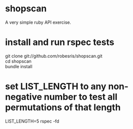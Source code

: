 shopscan
========

A very simple ruby API exercise.

install and run rspec tests
===========================

git clone git://github.com/robesris/shopscan.git  
cd shopscan  
bundle install  
  
# set LIST_LENGTH to any non-negative number to test all permutations of that length    
LIST_LENGTH=5 rspec -fd  
